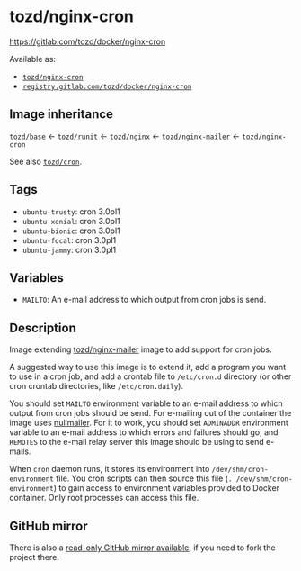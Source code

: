 # tozd/nginx-cron

<https://gitlab.com/tozd/docker/nginx-cron>

Available as:

- [`tozd/nginx-cron`](https://hub.docker.com/r/tozd/nginx-cron)
- [`registry.gitlab.com/tozd/docker/nginx-cron`](https://gitlab.com/tozd/docker/nginx-cron/container_registry)

## Image inheritance

[`tozd/base`](https://gitlab.com/tozd/docker/base) ← [`tozd/runit`](https://gitlab.com/tozd/docker/runit) ← [`tozd/nginx`](https://gitlab.com/tozd/docker/nginx) ← [`tozd/nginx-mailer`](https://gitlab.com/tozd/docker/nginx-mailer) ← `tozd/nginx-cron`

See also [`tozd/cron`](https://gitlab.com/tozd/docker/cron).

## Tags

- `ubuntu-trusty`: cron 3.0pl1
- `ubuntu-xenial`: cron 3.0pl1
- `ubuntu-bionic`: cron 3.0pl1
- `ubuntu-focal`: cron 3.0pl1
- `ubuntu-jammy`: cron 3.0pl1

## Variables

- `MAILTO`: An e-mail address to which output from cron jobs is send.

## Description

Image extending [tozd/nginx-mailer](https://gitlab.com/tozd/docker/nginx-mailer) image to add support for cron jobs.

A suggested way to use this image is to extend it, add a program you want
to use in a cron job, and add a crontab file to `/etc/cron.d` directory
(or other cron crontab directories, like `/etc/cron.daily`).

You should set `MAILTO` environment variable to an e-mail address to which output from cron jobs should be send.
For e-mailing out of the container the image uses [nullmailer](http://untroubled.org/nullmailer/).
For it to work, you should set `ADMINADDR` environment variable to an e-mail address to which errors and failures should
go, and `REMOTES` to the e-mail relay server this image should be using to send e-mails.

When `cron` daemon runs, it stores its environment into `/dev/shm/cron-environment` file.
You cron scripts can then source this file (`. /dev/shm/cron-environment`) to gain access
to environment variables provided to Docker container. Only root processes can access this file.

## GitHub mirror

There is also a [read-only GitHub mirror available](https://github.com/tozd/docker-nginx-cron),
if you need to fork the project there.
